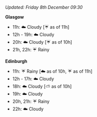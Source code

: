 *Updated: Friday 8th December 09:30*

**Glasgow**

* 11h: :cloud: Cloudy [:umbrella: as of 11h]
* 12h - 19h: :cloud: Cloudy
* 20h: :cloud: Cloudy [:umbrella: as of 10h]
* 21h, 22h: :umbrella: Rainy

**Edinburgh**

* 11h: :umbrella: Rainy [:cloud: as of 10h, :umbrella: as of 11h]
* 12h - 17h: :cloud: Cloudy
* 18h: :cloud: Cloudy [:partly_sunny: as of 10h]
* 19h: :cloud: Cloudy
* 20h, 21h: :umbrella: Rainy
* 22h: :cloud: Cloudy

